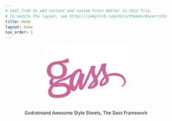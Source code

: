 ```yaml
---
# Feel free to add content and custom Front Matter to this file.
# To modify the layout, see https://jekyllrb.com/docs/themes/#overriding-theme-defaults
title: Home
layout: home
nav_order: 1
---
```


<div align="center">

<img src="./assets/images/logo.png" width="250px"> 

Godratmand Awesome Style Sheets, The Sass Framework

</div>


